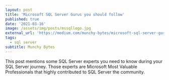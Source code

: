 ```yaml
---
layout: post
title: 'Microsoft SQL Server Gurus you should follow'
published: true
date: '2021-03-16'
image: /assets/img/posts/mssqllogo.jpg
external_url: 'https://medium.com/munchy-bytes/microsoft-sql-server-gurus-you-should-follow-2fce3e5120e4'
tags:
  - sql server
subtitle: Munchy Bytes
---
```

This post mentions some SQL Server experts you need to know during your SQL Server journey. Those experts are Microsoft Most Valuable Professionals that highly contributed to SQL Server the community.
